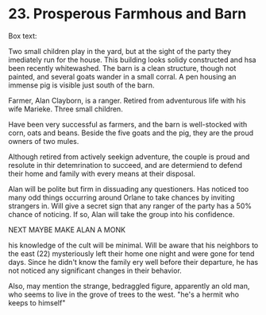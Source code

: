 # 23. Prosperous Farmhous and Barn

Box text:

Two small children play in the yard, but at the sight of the
party they imediately run for the house.  This building
looks solidy constructed and hsa been recently whitewashed.
The barn is a clean structure, though not painted, and several goats
wander in a small corral.  A pen housing an immense pig is visible
just south of the barn.

Farmer, Alan Clayborn, is a ranger.  Retired from adventurous life
with his wife Marieke.  Three small children.

Have been very successful as farmers, and the barn is well-stocked with
corn, oats and beans.  Beside the five goats and the pig, they are the
proud owners of two mules.

Although retired from actively seekign adventure, the couple is proud
and resolute in thir detemrination to succeed, and are determiend to
defend their home and family with every means at their disposal.

Alan will be polite but firm in dissuading any questioners.  Has noticed
too many odd things occurring around Orlane to take chances by inviting
strangers in.  Will give a secret sign that any ranger of the party has
a 50% chance of noticing.  If so, Alan will take the group into his
confidence.

NEXT MAYBE MAKE ALAN A MONK

his knowledge of the cult will be minimal. Will be aware that his neighbors
to the east (22) mysteriously left their home one night and were gone
for tend days. Since he didn't know the family ery well before their
departure, he has not noticed any significant changes in their behavior.

Also, may mention the strange, bedraggled figure, apparently an old
man, who seems to live in the grove of trees to the west. "he's a hermit
who keeps to himself"

